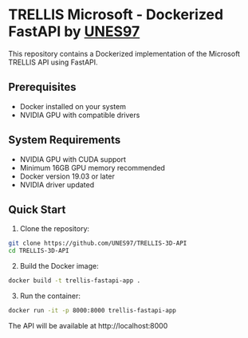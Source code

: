 
# TRELLIS Microsoft - Dockerized FastAPI by [UNES97](https://github.com/UNES97)

This repository contains a Dockerized implementation of the Microsoft TRELLIS API using FastAPI.

## Prerequisites

- Docker installed on your system
- NVIDIA GPU with compatible drivers

## System Requirements

- NVIDIA GPU with CUDA support
- Minimum 16GB GPU memory recommended
- Docker version 19.03 or later
- NVIDIA driver updated

## Quick Start

1. Clone the repository:
```bash
git clone https://github.com/UNES97/TRELLIS-3D-API
cd TRELLIS-3D-API
```


2. Build the Docker image:
```bash
docker build -t trellis-fastapi-app .
```

3. Run the container:
```bash
docker run -it -p 8000:8000 trellis-fastapi-app
```

The API will be available at http://localhost:8000

